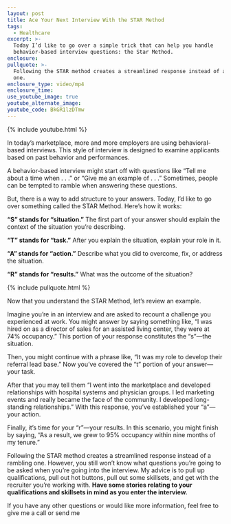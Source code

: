 ```yaml
---
layout: post
title: Ace Your Next Interview With the STAR Method
tags:
  - Healthcare
excerpt: >-
  Today I’d like to go over a simple trick that can help you handle
  behavior-based interview questions: the Star Method.
enclosure:
pullquote: >-
  Following the STAR method creates a streamlined response instead of a rambling
  one.
enclosure_type: video/mp4
enclosure_time:
use_youtube_image: true
youtube_alternate_image:
youtube_code: BkGR1lzDTmw
---
```



{% include youtube.html %}

In today’s marketplace, more and more employers are using behavioral-based interviews. This style of interview is designed to examine applicants based on past behavior and performances.

A behavior-based interview might start off with questions like “Tell me about a time when . . .” or “Give me an example of . . .” Sometimes, people can be tempted to ramble when answering these questions.

But, there is a way to add structure to your answers. Today, I’d like to go over something called the STAR Method. Here’s how it works:

**“S” stands for “situation.”** The first part of your answer should explain the context of the situation you’re describing.

**“T” stands for “task.”** After you explain the situation, explain your role in it.

**“A” stands for “action.”** Describe what you did to overcome, fix, or address the situation.

**“R” stands for “results.”** What was the outcome of the situation?

{% include pullquote.html %}

Now that you understand the STAR Method, let’s review an example.

Imagine you’re in an interview and are asked to recount a challenge you experienced at work. You might answer by saying something like, “I was hired on as a director of sales for an assisted living center, they were at 74% occupancy.” This portion of your response constitutes the “s”—the situation.

Then, you might continue with a phrase like, “It was my role to develop their referral lead base.” Now you’ve covered the “t” portion of your answer—your task.

After that you may tell them “I went into the marketplace and developed relationships with hospital systems and physician groups. I led marketing events and really became the face of the community. I developed long-standing relationships.” With this response, you’ve established your “a”—your action.

Finally, it’s time for your “r”—your results. In this scenario, you might finish by saying, “As a result, we grew to 95% occupancy within nine months of my tenure.”

Following the STAR method creates a streamlined response instead of a rambling one. However, you still won’t know what questions you’re going to be asked when you’re going into the interview. My advice is to pull up qualifications, pull out hot buttons, pull out some skillsets, and get with the recruiter you’re working with. **Have some stories relating to your qualifications and skillsets in mind as you enter the interview.**

If you have any other questions or would like more information, feel free to give me a call or send me <br>